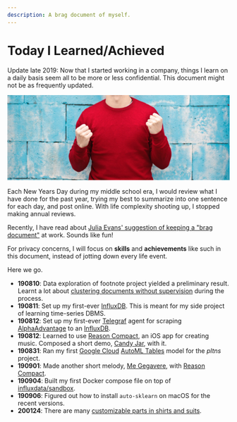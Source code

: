 ```yaml
---
description: A brag document of myself.
---
```


# Today I Learned/Achieved

Update late 2019: Now that I started working in a company, things I learn on a daily basis seem all to be more or less confidential. This document might not be as frequently updated.

![](.gitbook/assets/image%20%285%29.png)

Each New Years Day during my middle school era, I would review what I have done for the past year, trying my best to summarize into one sentence for each day, and post online. With life complexity shooting up, I stopped making annual reviews.

Recently, I have read about [Julia Evans' suggestion of keeping a "brag document"](https://jvns.ca/blog/brag-documents/) at work. Sounds like fun!

For privacy concerns, I will focus on **skills** and **achievements** like such in this document, instead of jotting down every life event.

Here we go.

* **190810**: Data exploration of footnote project yielded a preliminary result. Learnt a lot about [clustering documents without supervision](data-science/text-mining/clustering-documents-unsupervisedly.md) during the process. 
* **190811**: Set up my first-ever [InfluxDB](https://www.influxdata.com/). This is meant for my side project of learning time-series DBMS.
* **190812**: Set up my first-ever [Telegraf](https://www.influxdata.com/time-series-platform/telegraf/) agent for scraping [AlphaAdvantage](https://www.alphavantage.co/) to an [InfluxDB](https://www.influxdata.com/). 
* **190812**: Learned to use [Reason Compact](https://apps.apple.com/us/app/reason-compact-make-music/id1253419004), an iOS app for creating music. Composed a short demo, [Candy Jar](https://soundcloud.com/tslmy/candy-jar), with it.
* **190831**: Ran my first [Google Cloud](https://console.cloud.google.com/home/dashboard) [AutoML Tables](https://cloud.google.com/automl-tables/docs/quickstart) model for the _pltns_ project.
* **190901**: Made another short melody, [Me Gegavere](https://soundcloud.com/tslmy/me-gegavere), with [Reason Compact](https://apps.apple.com/us/app/reason-compact-make-music/id1253419004).
* **190904**: Built my first Docker compose file on top of [influxdata/sandbox](https://github.com/influxdata/sandbox).
* **190906**: Figured out how to install `auto-sklearn` on macOS for the recent versions.
* **200124**: There are many [customizable parts in shirts and suits](http://www.tailorskeep.com/style-guide).

